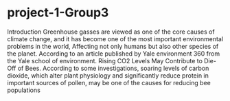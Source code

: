 # project-1-Group3
Introduction
Greenhouse gasses are viewed as one of the core causes of climate change, and it has become one of the most important environmental problems in the world, Affecting not only humans but also other species of the planet. According to an article published by Yale environment 360 from the Yale school of environment. Rising CO2 Levels May Contribute to Die-Off of Bees. According to some investigations, soaring levels of carbon dioxide, which alter plant physiology and significantly reduce protein in important sources of pollen, may be one of the causes for reducing bee populations
